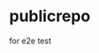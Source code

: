 # publicrepo
for e2e test











































































































































































































































